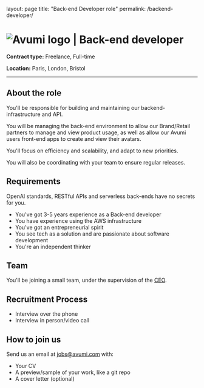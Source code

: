 layout: page
title: "Back-end Developer role"
permalink: /backend-developer/

# ![Avumi logo](https://www.avumi.com/img/avumi-logo.png) | Back-end developer

**Contract type:** Freelance, Full-time

**Location:** Paris, London, Bristol

***

## About the role

You'll be responsible for building and maintaining our backend-infrastructure and API.

You will be managing the back-end environment to allow our Brand/Retail partners to manage and view product usage, as well as allow our Avumi users front-end apps to create and view their avatars.

You'll focus on efficiency and scalability, and adapt to new priorities.

You will also be coordinating with your team to ensure regular releases.

## Requirements

OpenAI standards, RESTful APIs and serverless back-ends have no secrets for you.

* You've got 3-5 years experience as a Back-end developer
* You have experience using the AWS infrastructure
* You've got an entrepreneurial spirit
* You see tech as a solution and are passionate about software development
* You're an independent thinker

## Team

You'll be joining a small team, under the supervision of the [CEO](https://fr.linkedin.com/in/jamesgwalters).

## Recruitment Process

* Interview over the phone
* Interview in person/video call

## How to join us

Send us an email at jobs@avumi.com with:

* Your CV
* A preview/sample of your work, like a git repo
* A cover letter (optional)
